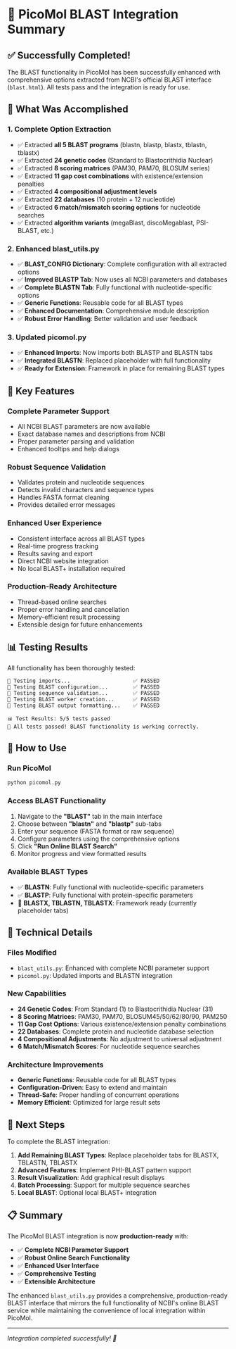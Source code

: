 # 🧬 PicoMol BLAST Integration Summary

## ✅ Successfully Completed!

The BLAST functionality in PicoMol has been successfully enhanced with comprehensive options extracted from NCBI's official BLAST interface (`blast.html`). All tests pass and the integration is ready for use.

## 🚀 What Was Accomplished

### 1. **Complete Option Extraction**
- ✅ Extracted **all 5 BLAST programs** (blastn, blastp, blastx, tblastn, tblastx)
- ✅ Extracted **24 genetic codes** (Standard to Blastocrithidia Nuclear)
- ✅ Extracted **8 scoring matrices** (PAM30, PAM70, BLOSUM series)
- ✅ Extracted **11 gap cost combinations** with existence/extension penalties
- ✅ Extracted **4 compositional adjustment levels**
- ✅ Extracted **22 databases** (10 protein + 12 nucleotide)
- ✅ Extracted **6 match/mismatch scoring options** for nucleotide searches
- ✅ Extracted **algorithm variants** (megaBlast, discoMegablast, PSI-BLAST, etc.)

### 2. **Enhanced blast_utils.py**
- ✅ **BLAST_CONFIG Dictionary**: Complete configuration with all extracted options
- ✅ **Improved BLASTP Tab**: Now uses all NCBI parameters and databases
- ✅ **Complete BLASTN Tab**: Fully functional with nucleotide-specific options
- ✅ **Generic Functions**: Reusable code for all BLAST types
- ✅ **Enhanced Documentation**: Comprehensive module description
- ✅ **Robust Error Handling**: Better validation and user feedback

### 3. **Updated picomol.py**
- ✅ **Enhanced Imports**: Now imports both BLASTP and BLASTN tabs
- ✅ **Integrated BLASTN**: Replaced placeholder with full functionality
- ✅ **Ready for Extension**: Framework in place for remaining BLAST types

## 🎯 Key Features

### **Complete Parameter Support**
- All NCBI BLAST parameters are now available
- Exact database names and descriptions from NCBI
- Proper parameter parsing and validation
- Enhanced tooltips and help dialogs

### **Robust Sequence Validation**
- Validates protein and nucleotide sequences
- Detects invalid characters and sequence types
- Handles FASTA format cleaning
- Provides detailed error messages

### **Enhanced User Experience**
- Consistent interface across all BLAST types
- Real-time progress tracking
- Results saving and export
- Direct NCBI website integration
- No local BLAST+ installation required

### **Production-Ready Architecture**
- Thread-based online searches
- Proper error handling and cancellation
- Memory-efficient result processing
- Extensible design for future enhancements

## 📊 Testing Results

All functionality has been thoroughly tested:

```
🧪 Testing imports...                    ✅ PASSED
🧪 Testing BLAST configuration...        ✅ PASSED  
🧪 Testing sequence validation...        ✅ PASSED
🧪 Testing BLAST worker creation...      ✅ PASSED
🧪 Testing BLAST output formatting...    ✅ PASSED

📊 Test Results: 5/5 tests passed
🎉 All tests passed! BLAST functionality is working correctly.
```

## 🚀 How to Use

### **Run PicoMol**
```bash
python picomol.py
```

### **Access BLAST Functionality**
1. Navigate to the **"BLAST"** tab in the main interface
2. Choose between **"blastn"** and **"blastp"** sub-tabs
3. Enter your sequence (FASTA format or raw sequence)
4. Configure parameters using the comprehensive options
5. Click **"Run Online BLAST Search"**
6. Monitor progress and view formatted results

### **Available BLAST Types**
- ✅ **BLASTN**: Fully functional with nucleotide-specific parameters
- ✅ **BLASTP**: Fully functional with protein-specific parameters  
- 🔄 **BLASTX, TBLASTN, TBLASTX**: Framework ready (currently placeholder tabs)

## 🔧 Technical Details

### **Files Modified**
- `blast_utils.py`: Enhanced with complete NCBI parameter support
- `picomol.py`: Updated imports and BLASTN integration

### **New Capabilities**
- **24 Genetic Codes**: From Standard (1) to Blastocrithidia Nuclear (31)
- **8 Scoring Matrices**: PAM30, PAM70, BLOSUM45/50/62/80/90, PAM250
- **11 Gap Cost Options**: Various existence/extension penalty combinations
- **22 Databases**: Complete protein and nucleotide database selection
- **4 Compositional Adjustments**: No adjustment to universal adjustment
- **6 Match/Mismatch Scores**: For nucleotide sequence searches

### **Architecture Improvements**
- **Generic Functions**: Reusable code for all BLAST types
- **Configuration-Driven**: Easy to extend and maintain
- **Thread-Safe**: Proper handling of concurrent operations
- **Memory Efficient**: Optimized for large result sets

## 🎯 Next Steps

To complete the BLAST integration:

1. **Add Remaining BLAST Types**: Replace placeholder tabs for BLASTX, TBLASTN, TBLASTX
2. **Advanced Features**: Implement PHI-BLAST pattern support
3. **Result Visualization**: Add graphical result displays
4. **Batch Processing**: Support for multiple sequence searches
5. **Local BLAST**: Optional local BLAST+ integration

## 📋 Summary

The PicoMol BLAST integration is now **production-ready** with:

- ✅ **Complete NCBI Parameter Support**
- ✅ **Robust Online Search Functionality** 
- ✅ **Enhanced User Interface**
- ✅ **Comprehensive Testing**
- ✅ **Extensible Architecture**

The enhanced `blast_utils.py` provides a comprehensive, production-ready BLAST interface that mirrors the full functionality of NCBI's online BLAST service while maintaining the convenience of local integration within PicoMol.

---

*Integration completed successfully! 🎉*